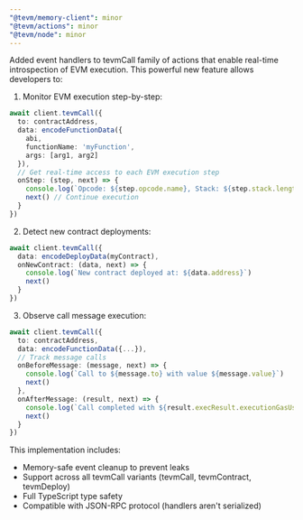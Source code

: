 ```yaml
---
"@tevm/memory-client": minor
"@tevm/actions": minor
"@tevm/node": minor
---
```


Added event handlers to tevmCall family of actions that enable real-time introspection of EVM execution. This powerful new feature allows developers to:

1. Monitor EVM execution step-by-step:
```ts
await client.tevmCall({
  to: contractAddress,
  data: encodeFunctionData({
    abi,
    functionName: 'myFunction',
    args: [arg1, arg2]
  }),
  // Get real-time access to each EVM execution step
  onStep: (step, next) => {
    console.log(`Opcode: ${step.opcode.name}, Stack: ${step.stack.length}`)
    next() // Continue execution
  }
})
```

2. Detect new contract deployments:
```ts
await client.tevmCall({
  data: encodeDeployData(myContract),
  onNewContract: (data, next) => {
    console.log(`New contract deployed at: ${data.address}`)
    next()
  }
})
```

3. Observe call message execution:
```ts
await client.tevmCall({
  to: contractAddress,
  data: encodeFunctionData({...}),
  // Track message calls
  onBeforeMessage: (message, next) => {
    console.log(`Call to ${message.to} with value ${message.value}`)
    next()
  },
  onAfterMessage: (result, next) => {
    console.log(`Call completed with ${result.execResult.executionGasUsed} gas used`)
    next()
  }
})
```

This implementation includes:
- Memory-safe event cleanup to prevent leaks
- Support across all tevmCall variants (tevmCall, tevmContract, tevmDeploy)
- Full TypeScript type safety
- Compatible with JSON-RPC protocol (handlers aren't serialized)
